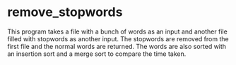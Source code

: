 # remove_stopwords
This program takes a file with a bunch of words as an input and another file filled with stopwords as another input. The stopwords are removed from the first file and the normal words are returned. The words are also sorted with an insertion sort and a merge sort to compare the time taken.
